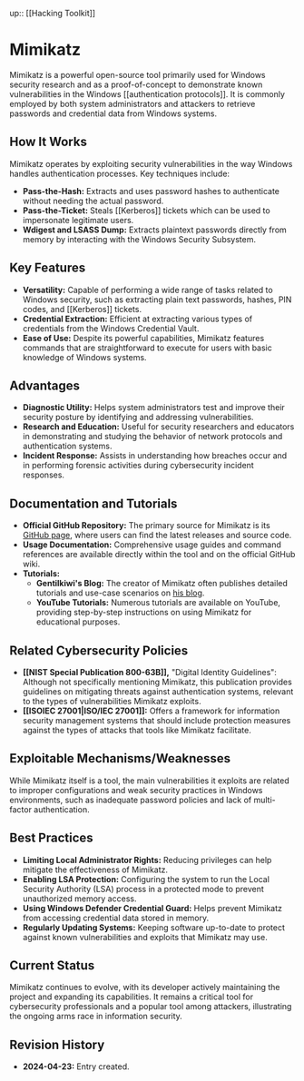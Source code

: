 up:: [[Hacking Toolkit]]
# Mimikatz

Mimikatz is a powerful open-source tool primarily used for Windows security research and as a proof-of-concept to demonstrate known vulnerabilities in the Windows [[authentication protocols]]. It is commonly employed by both system administrators and attackers to retrieve passwords and credential data from Windows systems.

## How It Works

Mimikatz operates by exploiting security vulnerabilities in the way Windows handles authentication processes. Key techniques include:
- **Pass-the-Hash:** Extracts and uses password hashes to authenticate without needing the actual password.
- **Pass-the-Ticket:** Steals [[Kerberos]] tickets which can be used to impersonate legitimate users.
- **Wdigest and LSASS Dump:** Extracts plaintext passwords directly from memory by interacting with the Windows Security Subsystem.

## Key Features

- **Versatility:** Capable of performing a wide range of tasks related to Windows security, such as extracting plain text passwords, hashes, PIN codes, and [[Kerberos]] tickets.
- **Credential Extraction:** Efficient at extracting various types of credentials from the Windows Credential Vault.
- **Ease of Use:** Despite its powerful capabilities, Mimikatz features commands that are straightforward to execute for users with basic knowledge of Windows systems.

## Advantages

- **Diagnostic Utility:** Helps system administrators test and improve their security posture by identifying and addressing vulnerabilities.
- **Research and Education:** Useful for security researchers and educators in demonstrating and studying the behavior of network protocols and authentication systems.
- **Incident Response:** Assists in understanding how breaches occur and in performing forensic activities during cybersecurity incident responses.

## Documentation and Tutorials

- **Official GitHub Repository:** The primary source for Mimikatz is its [GitHub page](https://github.com/gentilkiwi/mimikatz), where users can find the latest releases and source code.
- **Usage Documentation:** Comprehensive usage guides and command references are available directly within the tool and on the official GitHub wiki.
- **Tutorials:**
  - **Gentilkiwi's Blog:** The creator of Mimikatz often publishes detailed tutorials and use-case scenarios on [his blog](https://blog.gentilkiwi.com).
  - **YouTube Tutorials:** Numerous tutorials are available on YouTube, providing step-by-step instructions on using Mimikatz for educational purposes.

## Related Cybersecurity Policies

- **[[NIST Special Publication 800-63B]],** "Digital Identity Guidelines": Although not specifically mentioning Mimikatz, this publication provides guidelines on mitigating threats against authentication systems, relevant to the types of vulnerabilities Mimikatz exploits.
- **[[ISOIEC 27001|ISO/IEC 27001]]:** Offers a framework for information security management systems that should include protection measures against the types of attacks that tools like Mimikatz facilitate.

## Exploitable Mechanisms/Weaknesses

While Mimikatz itself is a tool, the main vulnerabilities it exploits are related to improper configurations and weak security practices in Windows environments, such as inadequate password policies and lack of multi-factor authentication.

## Best Practices

- **Limiting Local Administrator Rights:** Reducing privileges can help mitigate the effectiveness of Mimikatz.
- **Enabling LSA Protection:** Configuring the system to run the Local Security Authority (LSA) process in a protected mode to prevent unauthorized memory access.
- **Using Windows Defender Credential Guard:** Helps prevent Mimikatz from accessing credential data stored in memory.
- **Regularly Updating Systems:** Keeping software up-to-date to protect against known vulnerabilities and exploits that Mimikatz may use.

## Current Status

Mimikatz continues to evolve, with its developer actively maintaining the project and expanding its capabilities. It remains a critical tool for cybersecurity professionals and a popular tool among attackers, illustrating the ongoing arms race in information security.

## Revision History

- **2024-04-23:** Entry created.
